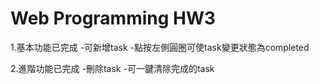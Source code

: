 # Web Programming HW3

1.基本功能已完成
  -可新增task
  -點按左側圓圈可使task變更狀態為completed

2.進階功能已完成
  -刪除task
  -可一鍵清除完成的task